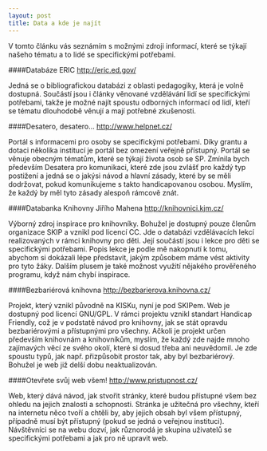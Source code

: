 ```yaml
---
layout: post
title: Data a kde je najít
---
```


V tomto článku vás seznámím s možnými zdroji informací, které se týkají našeho tématu a to lidé se specifickými potřebami.

####Databáze ERIC
http://eric.ed.gov/

Jedná se o bibliografickou databázi z oblasti pedagogiky, která je volně dostupná.
Součástí jsou i články věnované vzdělávání lidí se specifickými potřebami, takže je možné najít spoustu odborných informací od lidí, kteří se tématu dlouhodobě věnují a mají potřebné zkušenosti.

####Desatero, desatero...
http://www.helpnet.cz/

Portál s informacemi pro osoby se specifickými potřebami. Díky grantu a dotaci několika institucí je portál bez omezení veřejně přístupný.
Portál se věnuje obecným tématům, které se týkají života osob se SP. Zmínila bych především Desatera pro komunikaci, které zde jsou zvlášť pro každý typ postižení a jedná se o jakýsi návod a hlavní zásady, které by se měli dodržovat, pokud komunikujeme s takto handicapovanou osobou. Myslím, že každý by měl tyto zásady alespoň rámcově znát.

####Databanka Knihovny Jiřího Mahena
http://knihovnici.kjm.cz/

Výborný zdroj inspirace pro knihovníky. Bohužel je dostupný pouze členům organizace SKIP a vznikl pod licencí CC.
Jde o databázi vzdělávacích lekcí realizovaných v rámci knihovny pro děti. Její součástí jsou i lekce pro děti se specifickými potřebami. Popis lekce je podle mě nakopnutí k tomu, abychom si dokázali lépe představit, jakým způsobem máme vést aktivity pro tyto žáky. Dalším plusem je také možnost využití nějakého prověřeného programu, když nám chybí inspirace.

####Bezbariérová knihovna
http://bezbarierova.knihovna.cz/

Projekt, který vznikl původně na KISKu, nyní je pod SKIPem. Web je dostupný pod licencí GNU/GPL.
V rámci projektu vznikl standart Handicap Friendly, což je v podstatě návod pro knihovny, jak se stát opravdu bezbariérovými a přístupnými pro všechny. Ačkoli je projekt určen především knihovnám a knihovníkům, myslím, že každý zde najde mnoho zajímavých věcí ze svého okolí, které si dosud třeba ani neuvědomil. Je zde spoustu typů, jak např. přizpůsobit prostor tak, aby byl bezbariérový. Bohužel je web již delší dobu neaktualizován.

####Otevřete svůj web všem!
http://www.pristupnost.cz/

Web, který dává návod, jak stvořit stránky, které budou přístupné všem bez ohledu na jejich znalosti a schopnosti. Stránka je užitečná pro všechny, kteří na internetu něco tvoří a chtěli by, aby jejich obsah byl všem přístupný, případně musí být přístupný (pokud se jedná o veřejnou instituci).
Návštěvníci se na webu dozví, jak různorodá je skupina uživatelů se specifickými potřebami a jak pro ně upravit web.
